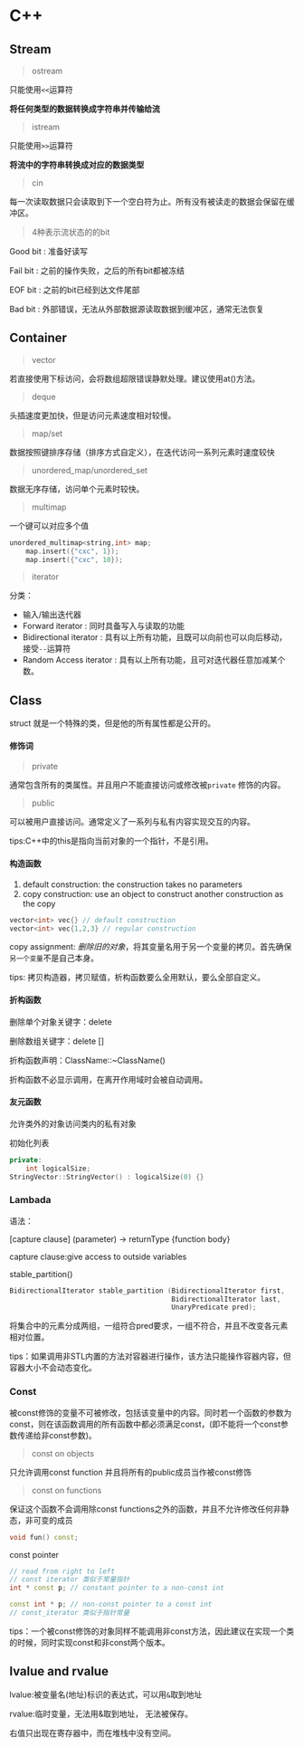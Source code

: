 # C++

## Stream



> ostream

只能使用`<<`运算符

**将任何类型的数据转换成字符串并传输给流**

> istream

只能使用`>>`运算符

**将流中的字符串转换成对应的数据类型**



> cin

每一次读取数据只会读取到下一个空白符为止。所有没有被读走的数据会保留在缓冲区。



> 4种表示流状态的的bit



Good bit : 准备好读写

Fail bit : 之前的操作失败，之后的所有bit都被冻结

EOF bit :  之前的bit已经到达文件尾部

Bad bit : 外部错误，无法从外部数据源读取数据到缓冲区，通常无法恢复





## Container



> vector

若直接使用下标访问，会将数组超限错误静默处理。建议使用at()方法。



> deque

头插速度更加快，但是访问元素速度相对较慢。



> map/set

数据按照键排序存储（排序方式自定义），在迭代访问一系列元素时速度较快



> unordered_map/unordered_set

数据无序存储，访问单个元素时较快。



> multimap

一个键可以对应多个值

```C++
unordered_multimap<string,int> map;
    map.insert({"cxc", 1});
    map.insert({"cxc", 10});
```



> iterator

分类：

- 输入/输出迭代器
- Forward iterator : 同时具备写入与读取的功能
- Bidirectional iterator : 具有以上所有功能，且既可以向前也可以向后移动，接受`--`运算符
- Random Access iterator : 具有以上所有功能，且可对迭代器任意加减某个数。



## Class

struct 就是一个特殊的类，但是他的所有属性都是公开的。

#### 修饰词

> private

通常包含所有的类属性。并且用户不能直接访问或修改被`private` 修饰的内容。

> public

可以被用户直接访问。通常定义了一系列与私有内容实现交互的内容。



tips:C++中的this是指向当前对象的一个指针，不是引用。



#### 构造函数

1. default construction: the construction takes no parameters
2. copy construction: use an object to construct another construction as the copy

```c++
vector<int> vec{} // default construction
vector<int> vec{1,2,3} // regular construction
```



copy assignment: *删除旧的对象*，将其变量名用于另一个变量的拷贝。首先确保`另一个变量`不是自己本身。

tips: 拷贝构造器，拷贝赋值，析构函数要么全用默认，要么全部自定义。



#### 折构函数

删除单个对象关键字：delete

删除数组关键字：delete []

折构函数声明：ClassName::~ClassName()

折构函数不必显示调用，在离开作用域时会被自动调用。



#### 友元函数

允许类外的对象访问类内的私有对象



初始化列表

```c++
private:
	int logicalSize;
StringVector::StringVector() : logicalSize(0) {}
```



### Lambada

语法：

[capture clause] (parameter) -> returnType {function body}

capture clause:give access to outside variables



stable_partition()

```C++
BidirectionalIterator stable_partition (BidirectionalIterator first,
                                        BidirectionalIterator last,
                                        UnaryPredicate pred);
```

将集合中的元素分成两组，一组符合pred要求，一组不符合，并且不改变各元素相对位置。



tips：如果调用非STL内置的方法对容器进行操作，该方法只能操作容器内容，但容器大小不会动态变化。



### Const

 被const修饰的变量不可被修改，包括该变量中的内容。同时若一个函数的参数为const，则在该函数调用的所有函数中都必须满足const，(即不能将一个const参数传递给非const参数)。



>  const on objects

只允许调用const function 并且将所有的public成员当作被const修饰



> const on functions

保证这个函数不会调用除const functions之外的函数，并且不允许修改任何非静态，非可变的成员

```c++
void fun() const;
```



const pointer

```c++
// read from right to left
// const iterator 类似于常量指针
int * const p; // constant pointer to a non-const int

const int * p; // non-const pointer to a const int
// const_iterator 类似于指针常量
```



tips：一个被const修饰的对象同样不能调用非const方法，因此建议在实现一个类的时候，同时实现const和非const两个版本。



## lvalue and rvalue

lvalue:被变量名(地址)标识的表达式，可以用`&`取到地址

rvalue:临时变量，无法用&取到地址， 无法被保存。

右值只出现在寄存器中，而在堆栈中没有空间。

